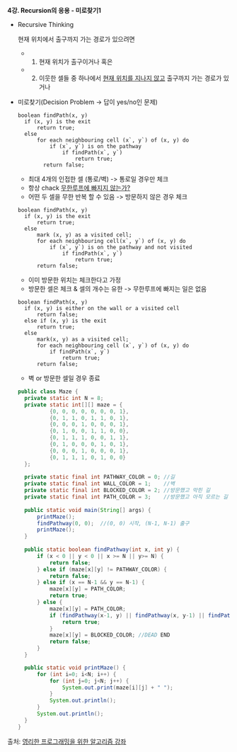 **4강. Recursion의 응용 - 미로찾기1**

- Recursive Thinking

  현재 위치에서 출구까지 가는 경로가 있으려면

  - 1) 현재 위치가 출구이거나 혹은
  - 2) 이웃한 셀들 중 하나에서 <u>현재 위치를 지나지 않고</u> 출구까지 가는 경로가 있거나

- 미로찾기(Decision Problem -> 답이 yes/no인 문제)

  ``````pseudocode
  boolean findPath(x, y)
  	if (x, y) is the exit
  		return true;
  	else
  		for each neighbouring cell (x`, y`) of (x, y) do
  			if (x`, y`) is on the pathway
  				if findPath(x`, y`)
  					return true;
          return false;
  ``````

  - 최대 4개의 인접한 셀 (통로/벽) -> 통로일 경우만 체크
  - 항상 chack <u>무한루프에 빠지지 않는가?</u>
  - 어떤 두 셀을 무한 반복 할 수 있음 -> 방문하지 않은 경우 체크

  

  ``````pseudocode
  boolean findPath(x, y)
  	if (x, y) is the exit
  		return true;
  	else
  		mark (x, y) as a visited cell;
  		for each neighbouring cell(x`, y`) of (x, y) do
  			if (x`, y`) is on the pathway and not visited
  				if findPath(x`, y`)
  					return true;
  		return false;
  ``````

  - 이미 방문한 위치는 체크한다고 가정
  - 방문한 셀은 체크 & 셀의 개수는 유한 -> 무한루프에 빠지는 일은 없음

  

  ``````pseudocode
  boolean findPath(x, y)
  	if (x, y) is either on the wall or a visited cell
  		return false;
  	else if (x, y) is the exit
  		return true;
  	else
  		mark(x, y) as a visited cell;
  		for each neighbouring cell (x`, y`) of (x, y) do
  			if findPath(x`, y`)
  				return true;
  		return false;
  ``````

  - 벽 or 방문한 셀일 경우 종료

  

  ``````java
  public class Maze {
  	private static int N = 8;
  	private static int[][] maze = {
  			{0, 0, 0, 0, 0, 0, 0, 1},
  			{0, 1, 1, 0, 1, 1, 0, 1},
  			{0, 0, 0, 1, 0, 0, 0, 1},
  			{0, 1, 0, 0, 1, 1, 0, 0},
  			{0, 1, 1, 1, 0, 0, 1, 1},
  			{0, 1, 0, 0, 0, 1, 0, 1},
  			{0, 0, 0, 1, 0, 0, 0, 1},
  			{0, 1, 1, 1, 0, 1, 0, 0}
  	};
  	
  	private static final int PATHWAY_COLOR = 0;	//길
  	private static final int WALL_COLOR = 1;	//벽
  	private static final int BLOCKED_COLOR = 2;	//방문했고 막힌 길
  	private static final int PATH_COLOR = 3;	//방문했고 아직 모르는 길
  	
  	public static void main(String[] args) {
  		printMaze();
  		findPathway(0, 0);	//(0, 0) 시작, (N-1, N-1) 출구
  		printMaze();
  	}
  	
  	public static boolean findPathway(int x, int y) {
  		if (x < 0 || y < 0 || x >= N || y>= N) {
  			return false;
  		} else if (maze[x][y] != PATHWAY_COLOR) {
  			return false;
  		} else if (x == N-1 && y == N-1) {
  			maze[x][y] = PATH_COLOR;
  			return true;
  		} else {
  			maze[x][y] = PATH_COLOR;
  			if (findPathway(x-1, y) || findPathway(x, y-1) || findPathway(x+1, y) || findPathway(x, y+1)) {
  				return true;
  			}
  			maze[x][y] = BLOCKED_COLOR;	//DEAD END
  			return false;
  		}
  	}
  
  	public static void printMaze() {
  		for (int i=0; i<N; i++) {
  			for (int j=0; j<N; j++) {
  				System.out.print(maze[i][j] + " ");
  			}
  			System.out.println();
  		}
  		System.out.println();
  	}
  }
  ``````

  



출처: [영리한 프로그래밍을 위한 알고리즘 강좌](https://www.inflearn.com/course/%EC%95%8C%EA%B3%A0%EB%A6%AC%EC%A6%98-%EA%B0%95%EC%A2%8C/)
